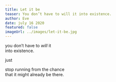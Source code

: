 ```yaml
---
title: Let it be
teaser: You don’t have to will it into existence.
author: Eve
date: july 16 2020
featured: false
imageUrl: ../images/let-it-be.jpg
---
```


you don’t have to <em>will</em> it  
into existence.

just

stop running from the chance  
that it might already be there.
